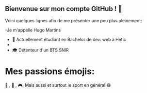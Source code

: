 ## Bienvenue sur mon compte GitHub ! 👋

Voici quelques lignes afin de me présenter une peu plus pleinement:

  -Je m'appelle Hugo Martins
  
  - :school: Actuellement étudiant en Bachelor de dev. web à Hetic
  - 
  - :mortar_board: Détenteur d'un BTS SNIR
  
  
  # Mes passions émojis:

  :bicyclist: , :car: , :video_game:, Mais aussi et surtout le sport en général 😄

